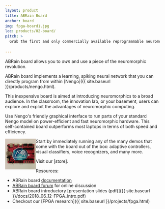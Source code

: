 ```yaml
---
layout: product
title: ABRain Board
anchor: board
img: fpga-board1.jpg
loc: products/02-board/
pitch: >
  Grab the first and only commercially available reprogrammable neuromorphic hardware.  

---
```


ABRain board allows you to *own* and use a piece of the neuromorphic revolution.  

ABRain board implements a learning, spiking neural network that you can directly program from within [Nengo]({{ site.baseurl }}/products/nengo.html).

This inexpensive board is aimed at introducing neuromorphics to a broad audience.  In the classroom, the innovation lab, or your basement, users can explore and exploit the advantages of neuromorphic computing.

Use Nengo's friendly graphical interface to run parts of your standard Nengo model on power-efficient and fast neuromorphic hardware.  This self-contained board outperforms most laptops in terms of both speed and efficiency.

<img class="img-circle img-bordered" src="/img/fpga-board2.jpg" align="left" width="100">Start by immediately running any of the many demos that come with the board out of the box: adaptive controllers, visual classifiers, voice recognizers, and many more.

Visit our [store].

Resources:
- ABRain board [documentation](https://github.com/nengo/nengo-fpga)
- [ABRain board forum](http://forum.nengo.ai) for online discussion
- ABRain board introductory [presentation slides (pdf)]({{ site.baseurl }}/docs/2018_06_12-FPGA_intro.pdf)
- Checkout our [FPGA research]({{ site.baseurl }}/projects/fpga.html)